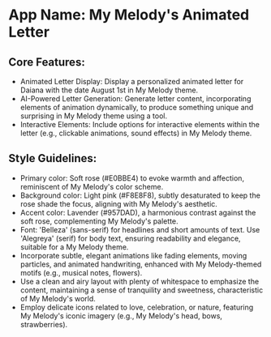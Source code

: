 # **App Name**: My Melody's Animated Letter

## Core Features:

- Animated Letter Display: Display a personalized animated letter for Daiana with the date August 1st in My Melody theme.
- AI-Powered Letter Generation: Generate letter content, incorporating elements of animation dynamically, to produce something unique and surprising in My Melody theme using a tool.
- Interactive Elements: Include options for interactive elements within the letter (e.g., clickable animations, sound effects) in My Melody theme.

## Style Guidelines:

- Primary color: Soft rose (#E0BBE4) to evoke warmth and affection, reminiscent of My Melody's color scheme.
- Background color: Light pink (#F8E8F8), subtly desaturated to keep the rose shade the focus, aligning with My Melody's aesthetic.
- Accent color: Lavender (#957DAD), a harmonious contrast against the soft rose, complementing My Melody's palette.
- Font: 'Belleza' (sans-serif) for headlines and short amounts of text. Use 'Alegreya' (serif) for body text, ensuring readability and elegance, suitable for a My Melody theme.
- Incorporate subtle, elegant animations like fading elements, moving particles, and animated handwriting, enhanced with My Melody-themed motifs (e.g., musical notes, flowers).
- Use a clean and airy layout with plenty of whitespace to emphasize the content, maintaining a sense of tranquility and sweetness, characteristic of My Melody's world.
- Employ delicate icons related to love, celebration, or nature, featuring My Melody's iconic imagery (e.g., My Melody's head, bows, strawberries).